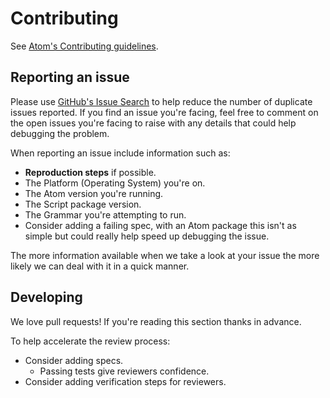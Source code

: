 # Contributing

See [Atom's Contributing guidelines](https://atom.io/docs/latest/contributing).

## Reporting an issue

Please use [GitHub's Issue Search](https://help.github.com/articles/using-search-to-filter-issues-and-pull-requests/) to help reduce the number of duplicate issues reported.
If you find an issue you're facing, feel free to comment on the open issues you're facing to raise with any details that could help debugging the problem.

When reporting an issue include information such as:

- **Reproduction steps** if possible.
- The Platform (Operating System) you're on.
- The Atom version you're running.
- The Script package version.
- The Grammar you're attempting to run.
- Consider adding a failing spec, with an Atom package this isn't as simple but could really help speed up debugging the issue.

The more information available when we take a look at your issue the more likely we can deal with it in a quick manner.

## Developing

We love pull requests! If you're reading this section thanks in advance.

To help accelerate the review process:

- Consider adding specs.
  - Passing tests give reviewers confidence.
- Consider adding verification steps for reviewers.
